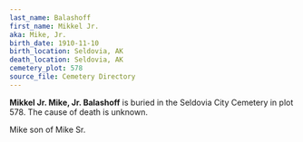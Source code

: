 ```yaml
---
last_name: Balashoff
first_name: Mikkel Jr.
aka: Mike, Jr.
birth_date: 1910-11-10
birth_location: Seldovia, AK
death_location: Seldovia, AK
cemetery_plot: 578
source_file: Cemetery Directory
---
```

**Mikkel Jr.  Mike, Jr. Balashoff** is buried in the Seldovia City Cemetery in plot 578.  The cause of death is unknown.


Mike son of Mike Sr.

